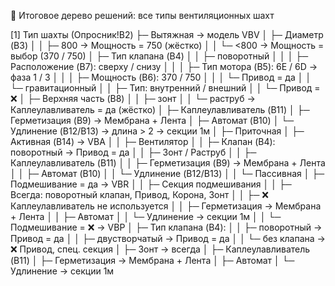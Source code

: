 

🌳 Итоговое дерево решений: все типы вентиляционных шахт



[1] Тип шахты (Опросник!B2)
├─ Вытяжная → модель VBV
│   ├─ Диаметр (B3)
│   │   ├─ 800 → Мощность = 750 (жёстко)
│   │   └─ <800 → Мощность = выбор (370 / 750)
│   ├─ Тип клапана (B4)
│   │   ├─ поворотный
│   │   │   ├─ Расположение (B7): сверху / снизу
│   │   │   ├─ Тип мотора (B5): 6E / 6D → фаза 1 / 3
│   │   │   ├─ Мощность (B6): 370 / 750
│   │   │   └─ Привод = да
│   │   └─ гравитационный
│   │       ├─ Тип: внутренний / внешний
│   │       └─ Привод = ❌
│   ├─ Верхняя часть (B8)
│   │   ├─ зонт
│   │   └─ раструб → Каплеулавливатель = да (жёстко)
│   ├─ Каплеулавливатель (B11)
│   ├─ Герметизация (B9) → Мембрана + Лента
│   ├─ Автомат (B10)
│   └─ Удлинение (B12/B13) → длина > 2 → секции 1м
│
├─ Приточная
│   ├─ Активная (B14) → VBA
│   │   ├─ Вентилятор
│   │   ├─ Клапан (B4): поворотный → Привод = да
│   │   ├─ Зонт / Раструб
│   │   ├─ Каплеулавливатель (B11)
│   │   ├─ Герметизация (B9) → Мембрана + Лента
│   │   ├─ Автомат (B10)
│   │   └─ Удлинение (B12/B13)
│
│   └─ Пассивная
│       ├─ Подмешивание = да → VBR
│       │   ├─ Секция подмешивания
│       │   ├─ Всегда: поворотный клапан, Привод, Корона, Зонт
│       │   ├─ ❌ Каплеулавливатель не используется
│       │   ├─ Герметизация → Мембрана + Лента
│       │   ├─ Автомат
│       │   └─ Удлинение → секции 1м
│
│       └─ Подмешивание = ❌ → VBP
│           ├─ Тип клапана (B4):
│           │   ├─ поворотный → Привод = да
│           │   ├─ двустворчатый → Привод = да
│           │   └─ без клапана → ❌ Привод, спец. секция
│           ├─ Зонт → всегда
│           ├─ Каплеулавливатель (B11)
│           ├─ Герметизация → Мембрана + Лента
│           ├─ Автомат
│           └─ Удлинение → секции 1м


